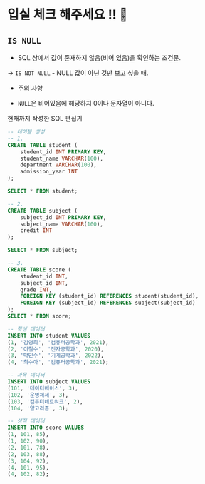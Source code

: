 # 입실 체크 해주세요 !! 🥗

## `IS NULL`
- SQL 상에서 값이 존재하지 않음(비어 있음)을 확인하는 조건문.

-> `IS NOT NULL` - NULL 값이 아닌 것만 보고 싶을 때.
* 주의 사항
- `NULL`은 비어있음에 해당하지 0이나 문자열이 아니다.

현재까지 작성한 SQL 편집기
```sql
-- 테이블 생성
-- 1. 
CREATE TABLE student (
	student_id INT PRIMARY KEY,
	student_name VARCHAR(100),
	department VARCHAR(100),
	admission_year INT
);

SELECT * FROM student;

-- 2.
CREATE TABLE subject (
	subject_id INT PRIMARY KEY,
	subject_name VARCHAR(100),
	credit INT
);

SELECT * FROM subject;

-- 3.
CREATE TABLE score (
	student_id INT,
	subject_id INT,
	grade INT,
	FOREIGN KEY (student_id) REFERENCES student(student_id),
	FOREIGN KEY (subject_id) REFERENCES subject(subject_id)
);
SELECT * FROM score;

-- 학생 데이터
INSERT INTO student VALUES
(1, '김영희', '컴퓨터공학과', 2021),
(2, '이철수', '전자공학과', 2020),
(3, '박민수', '기계공학과', 2022),
(4, '최수아', '컴퓨터공학과', 2021);

-- 과목 데이터
INSERT INTO subject VALUES
(101, '데이터베이스', 3),
(102, '운영체제', 3),
(103, '컴퓨터네트워크', 2),
(104, '알고리즘', 3);

-- 성적 데이터
INSERT INTO score VALUES
(1, 101, 85),
(1, 102, 90),
(2, 101, 78),
(2, 103, 88),
(3, 104, 92),
(4, 101, 95),
(4, 102, 82);

```